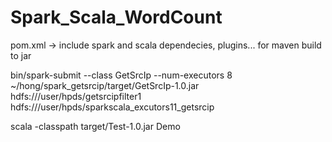 # Spark_Scala_WordCount

pom.xml -> include spark and scala dependecies, plugins... for maven build to jar

bin/spark-submit --class GetSrcIp 
                --num-executors 8  
                ~/hong/spark_getsrcip/target/GetSrcIp-1.0.jar 
                hdfs:///user/hpds/getsrcipfilter1 
                hdfs:///user/hpds/sparkscala_excutors11_getsrcip
                
scala -classpath target/Test-1.0.jar Demo
